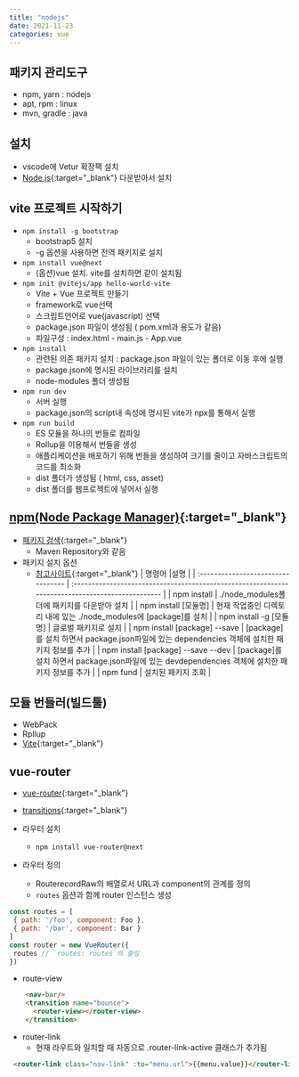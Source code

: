 ```yaml
---
title: "nodejs"
date: 2021-11-23
categories: vue  
---
```


## 패키지 관리도구

* npm, yarn : nodejs
* apt, rpm : linux
* mvn, gradle : java

## 설치

* vscode에 Vetur 확장팩 설치
* [Node.js](https://nodejs.org/){:target="_blank"} 다운받아서 설치

## vite 프로젝트 시작하기

* `npm install -g bootstrap`  
  * bootstrap5 설치
  * -g 옵션을 사용하면 전역 패키지로 설치
* `npm install vue@next`
  * (옵션)vue 설치. vite를 설치하면 같이 설치됨
* `npm init @vitejs/app hello-world-vite`  
  * Vite + Vue 프로젝트 만들기
  * framework로 vue선택
  * 스크립트언어로 vue(javascript) 선택
  * package.json 파일이 생성됨 ( pom.xml과 용도가 같음)
  * 파일구성 : index.html - main.js - App.vue
* `npm install`
  * 관련된 의존 패키지 설치 : package.json 파일이 있는 폴더로 이동 후에 실행
  * package.json에 명시된 라이브러리를 설치
  * node-modules 폴더 생성됨
* `npm run dev`
  * 서버 실행
  * package.json의 script내 속성에 명시된 vite가 npx를 통해서 실행
* `npm run build`
  * ES 모듈을 하나의 번들로 컴파일
  * Rollup을 이용해서 번들을 생성
  * 애플리케이션을 배포하기 위해 번들을 생성하여 크기를 줄이고 자바스크립트의 코드를 최소화
  * dist 폴더가 생성됨 ( html, css, asset)
  * dist 폴더를 웹프로젝트에 넣어서 실행

## [npm(Node Package Manager)](https://docs.npmjs.com/){:target="_blank"}

* [패키지 검색](https://www.npmjs.com/){:target="_blank"}
  * Maven Repository와 같음
* 패키지 설치 옵션
  * [참고사이트](https://docs.npmjs.com/cli/v8/commands/npm-install){:target="_blank"}
| 명령어                             |설명                                                                                                |
| :--------------------------------- | :-----------------------------------------------------------------------------------------------   |
| npm install                        | ./node_modules폴더에 패키지를 다운받아 설치                                                        |
| npm install [모듈명]               | 현재 작업중인 디렉토리 내에 있는 ./node_modules에 [package]를 설치                                 |
| npm install -g [모듈명]            | 글로벌 패키지로 설치                                                                               |
| npm install [package] --save       | [package]를 설치 하면서 package.json파일에 있는 dependencies 객체에 설치한 패키지 정보를 추가      |
| npm install [package] --save --dev | [package]를 설치 하면서 package.json파일에 있는 devdependencies 객체에 설치한 패키지 정보를 추가   |
| npm fund                           | 설치된 패키지 조회                                                                                 | 


## 모듈 번들러(빌드툴)

* WebPack
* Rpllup
* [Vite](https://vitejs.dev/){:target="_blank"}

## vue-router

* [vue-router](https://router.vuejs.org/){:target="_blank"}
* [transitions](https://vuejs.org/v2/guide/transitions.html){:target="_blank"}

* 라우터 설치
  * `npm install vue-router@next`
* 라우터 정의 
  * RouterecordRaw의 배열로서 URL과 component의 관계를 정의
  *  `routes` 옵션과 함께 router 인스턴스 생성

 ```js
 const routes = [
  { path: '/foo', component: Foo },
  { path: '/bar', component: Bar }
]
const router = new VueRouter({
  routes // `routes: routes`의 줄임
})
 ``` 
* route-view  
```html
    <nav-bar/>
    <transition name="bounce">
      <router-view></router-view>
    </transition>
 ```
* router-link
  *  현재 라우트와 일치할 때 자동으로 .router-link-active 클래스가 추가됨
```html
 <router-link class="nav-link" :to="menu.url">{{menu.value}}</router-link>
 ```
